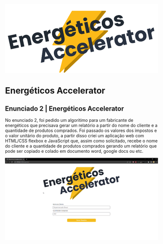 ![logo energeticos accelerator](https://github.com/wendelsilva/aceleradora-agil/blob/main/energeticos-accelerator/assets/img/accelerator.png?raw=true)

# Energéticos Accelerator
## Enunciado 2 | Energéticos Accelerator

No enunciado 2, foi pedido um algoritimo para um fabricante de energéticos que precisava gerar um relatório a partir do nome do cliente e a quantidade de produtos comprados. Foi passado os valores dos impostos e o valor unitário do produto, a partir disso criei um aplicação web com HTML/CSS flexbox e JavaScript que, assim como solicitado, recebe o nome do cliente e a quantidade de produtos comprados gerando um relatório que pode ser copiado e colado em documento word, google docs ou etc.

![gits de funcionamento da energeticos accelerator](https://github.com/wendelsilva/aceleradora-agil/blob/main/energeticos-accelerator/assets/gifs/accelerator.gif?raw=true)